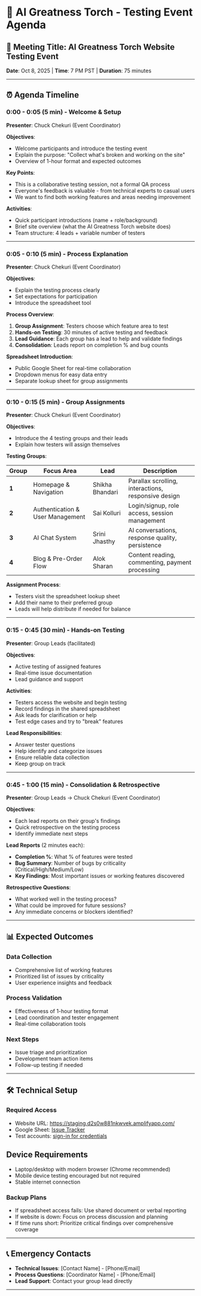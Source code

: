 # 📅 AI Greatness Torch - Testing Event Agenda

## 🎯 **Meeting Title**: AI Greatness Torch Website Testing Event
**Date**: Oct 8, 2025 | **Time**: 7 PM PST | **Duration**: 75 minutes

---

## ⏰ **Agenda Timeline**

### **0:00 - 0:05 (5 min) - Welcome & Setup**
**Presenter**: Chuck Chekuri (Event Coordinator)

**Objectives**:
- Welcome participants and introduce the testing event
- Explain the purpose: "Collect what's broken and working on the site"
- Overview of 1-hour format and expected outcomes

**Key Points**:
- This is a collaborative testing session, not a formal QA process
- Everyone's feedback is valuable - from technical experts to casual users
- We want to find both working features and areas needing improvement

**Activities**:
- Quick participant introductions (name + role/background)
- Brief site overview (what the AI Greatness Torch website does)
- Team structure: 4 leads + variable number of testers

---

### **0:05 - 0:10 (5 min) - Process Explanation**
**Presenter**: Chuck Chekuri (Event Coordinator)

**Objectives**:
- Explain the testing process clearly
- Set expectations for participation
- Introduce the spreadsheet tool

**Process Overview**:
1. **Group Assignment**: Testers choose which feature area to test
2. **Hands-on Testing**: 30 minutes of active testing and feedback
3. **Lead Guidance**: Each group has a lead to help and validate findings
4. **Consolidation**: Leads report on completion % and bug counts

**Spreadsheet Introduction**:
- Public Google Sheet for real-time collaboration
- Dropdown menus for easy data entry
- Separate lookup sheet for group assignments

---

### **0:10 - 0:15 (5 min) - Group Assignments**
**Presenter**: Chuck Chekuri (Event Coordinator)

**Objectives**:
- Introduce the 4 testing groups and their leads    
- Explain how testers will assign themselves

**Testing Groups**:

| Group | Focus Area | Lead | Description |
|-------|------------|------|-------------|
| **1** | Homepage & Navigation | Shikha Bhandari | Parallax scrolling, interactions, responsive design |
| **2** | Authentication & User Management | Sai Kolluri | Login/signup, role access, session management |
| **3** | AI Chat System | Srini Jhasthy | AI conversations, response quality, persistence |
| **4** | Blog & Pre-Order Flow | Alok Sharan | Content reading, commenting, payment processing |

**Assignment Process**:
- Testers visit the spreadsheet lookup sheet
- Add their name to their preferred group
- Leads will help distribute if needed for balance

---

### **0:15 - 0:45 (30 min) - Hands-on Testing**
**Presenter**: Group Leads (facilitated)

**Objectives**:
- Active testing of assigned features
- Real-time issue documentation
- Lead guidance and support

**Activities**:
- Testers access the website and begin testing
- Record findings in the shared spreadsheet
- Ask leads for clarification or help
- Test edge cases and try to "break" features

**Lead Responsibilities**:
- Answer tester questions
- Help identify and categorize issues
- Ensure reliable data collection
- Keep group on track

---

### **0:45 - 1:00 (15 min) - Consolidation & Retrospective**
**Presenter**: Group Leads → Chuck Chekuri (Event Coordinator)

**Objectives**:
- Each lead reports on their group's findings
- Quick retrospective on the testing process
- Identify immediate next steps

**Lead Reports** (2 minutes each):
- **Completion %**: What % of features were tested
- **Bug Summary**: Number of bugs by criticality (Critical/High/Medium/Low)
- **Key Findings**: Most important issues or working features discovered

**Retrospective Questions**:
- What worked well in the testing process?
- What could be improved for future sessions?
- Any immediate concerns or blockers identified?

---

## 📊 **Expected Outcomes**

### **Data Collection**
- Comprehensive list of working features
- Prioritized list of issues by criticality
- User experience insights and feedback

### **Process Validation**
- Effectiveness of 1-hour testing format
- Lead coordination and tester engagement
- Real-time collaboration tools

### **Next Steps**
- Issue triage and prioritization
- Development team action items
- Follow-up testing if needed

---

## 🛠 **Technical Setup**

### **Required Access**
- Website URL: https://staging.d2s0w881nkwvek.amplifyapp.com/
- Google Sheet: [Issue Tracker](https://docs.google.com/spreadsheets/d/1NkFWxtXl1ihtBnNiPLBtNBxK18Fb5APdxwHhaq3ahu0/edit?usp=sharing)
- Test accounts: [sign-in for credentials](https://staging.d2s0w881nkwvek.amplifyapp.com/login)  
  
    
## **Device Requirements**
- Laptop/desktop with modern browser (Chrome recommended)
- Mobile device testing encouraged but not required
- Stable internet connection

### **Backup Plans**
- If spreadsheet access fails: Use shared document or verbal reporting
- If website is down: Focus on process discussion and planning
- If time runs short: Prioritize critical findings over comprehensive coverage

---

## 📞 **Emergency Contacts**
- **Technical Issues**: [Contact Name] - [Phone/Email]
- **Process Questions**: [Coordinator Name] - [Phone/Email]
- **Lead Support**: Contact your group lead directly

---
